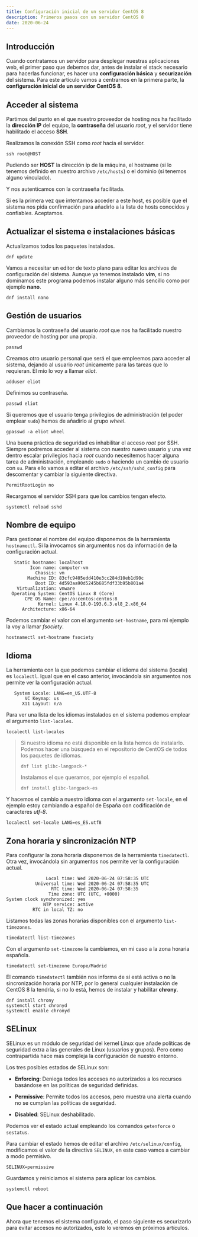 ```yaml
---
title: Configuración inicial de un servidor CentOS 8
description: Primeros pasos con un servidor CentOS 8
date: 2020-06-24
---
```


## Introducción

Cuando contratamos un servidor para desplegar nuestras aplicaciones web, el primer paso que debemos dar, antes de instalar el stack necesario para hacerlas funcionar, es hacer una **configuración básica** y **securización** del sistema. Para este artículo vamos a centrarnos en la primera parte, la **configuración inicial de un servidor CentOS 8**.

## Acceder al sistema

Partimos del punto en el que nuestro proveedor de hosting nos ha facilitado la **dirección IP** del equipo, la **contraseña** del usuario *root*, y el servidor tiene habilitado el acceso **SSH**.

Realizamos la conexión SSH como *root* hacia el servidor.

```shell
ssh root@HOST
```

Pudiendo ser **HOST** la dirección ip de la máquina, el hostname (si lo tenemos definido en nuestro archivo `/etc/hosts`) o el dominio (si tenemos alguno vinculado).

Y nos autenticamos con la contraseña facilitada.

Si es la primera vez que intentamos acceder a este host, es posible que el sistema nos pida confirmación para añadirlo a la lista de hosts conocidos y confiables. Aceptamos.

## Actualizar el sistema e instalaciones básicas

Actualizamos todos los paquetes instalados.

```shell
dnf update
```

Vamos a necesitar un editor de texto plano para editar los archivos de configuración del sistema. Aunque ya tenemos instalado **vim**, si no dominamos este programa podemos instalar alguno más sencillo como por ejemplo **nano**.

```shell
dnf install nano
```

## Gestión de usuarios

Cambiamos la contraseña del usuario *root* que nos ha facilitado nuestro proveedor de hosting por una propia.

```shell
passwd
```

Creamos otro usuario personal que será el que empleemos para acceder al sistema, dejando al usuario *root* únicamente para las tareas que lo requieran. El mío lo voy a llamar *eliot*.

```shell
adduser eliot
```

Definimos su contraseña.

```shell
passwd eliot
```

Si queremos que el usuario tenga privilegios de administración (el poder emplear `sudo`) hemos de añadirlo al grupo *wheel*.

```shell
gpasswd -a eliot wheel
```

Una buena práctica de seguridad es inhabilitar el acceso *root* por SSH. Siempre podremos acceder al sistema con nuestro nuevo usuario y una vez dentro escalar privilegios hacia *root* cuando necesitemos hacer alguna tarea de administración, empleando `sudo` o haciendo un cambio de usuario con `su`. Para ello vamos a editar el archivo `/etc/ssh/sshd_config` para descomentar y cambiar la siguiente directiva.

```properties /etc/ssh/sshd_config
PermitRootLogin no
```

Recargamos el servidor SSH para que los cambios tengan efecto.

```shell
systemctl reload sshd
```

## Nombre de equipo

Para gestionar el nombre del equipo disponemos de la herramienta `hostnamectl`. Si la invocamos sin argumentos nos da información de la configuración actual.

```text
   Static hostname: localhost
         Icon name: computer-vm
           Chassis: vm
        Machine ID: 83cfc9405edd410e3cc284d10eb1d90c
           Boot ID: 4d593aa90d5245b685fdf33b95b801a4
    Virtualization: vmware
  Operating System: CentOS Linux 8 (Core)
       CPE OS Name: cpe:/o:centos:centos:8
            Kernel: Linux 4.18.0-193.6.3.el8_2.x86_64
      Architecture: x86-64
```

Podemos cambiar el valor con el argumento `set-hostname`, para mi ejemplo la voy a llamar *fsociety*.

```shell
hostnamectl set-hostname fsociety
```

## Idioma

La herramienta con la que podemos cambiar el idioma del sistema (locale) es `localectl`. Igual que en el caso anterior, invocándola sin argumentos nos permite ver la configuración actual.

```text
   System Locale: LANG=en_US.UTF-8
       VC Keymap: us
      X11 Layout: n/a
```

Para ver una lista de los idiomas instalados en el sistema podemos emplear el argumento `list-locales`.

```shell
localectl list-locales
```

> Si nuestro idioma no está disponible en la lista hemos de instalarlo. Podemos hacer una búsqueda en el repositorio de CentOS de todos los paquetes de idiomas.
>
> ```shell
> dnf list glibc-langpack-*
> ```
>
> Instalamos el que queramos, por ejemplo el español.
>
> ```shell
> dnf install glibc-langpack-es
> ```

Y hacemos el cambio a nuestro idioma con el argumento `set-locale`, en el ejemplo estoy cambiando a español de España con codificación de caracteres *utf-8*.

```shell
localectl set-locale LANG=es_ES.utf8
```

## Zona horaria y sincronización NTP

Para configurar la zona horaria disponemos de la herramienta `timedatectl`. Otra vez, invocándola sin argumentos nos permite ver la configuración actual.

```text
               Local time: Wed 2020-06-24 07:58:35 UTC
           Universal time: Wed 2020-06-24 07:58:35 UTC
                 RTC time: Wed 2020-06-24 07:58:35
                Time zone: UTC (UTC, +0000)
System clock synchronized: yes
              NTP service: active
          RTC in local TZ: no
```

Listamos todas las zonas horarias disponibles con el argumento `list-timezones`.

```shell
timedatectl list-timezones
```

Con el argumento `set-timezone` la cambiamos, en mi caso a la zona horaria española.

```shell
timedatectl set-timezone Europe/Madrid
```

El comando `timedatectl` también nos informa de si está activa o no la sincronización horaria por NTP, por lo general cualquier instalación de CentOS 8 la tendría, si no lo está, hemos de instalar y habilitar **chrony**.

```shell
dnf install chrony
systemctl start chronyd
systemctl enable chronyd
```

## SELinux

SELinux es un módulo de seguridad del kernel Linux que añade políticas de seguridad extra a las generales de Linux (usuarios y grupos). Pero como contrapartida hace más compleja la configuración de nuestro entorno.

Los tres posibles estados de SELinux son:

- **Enforcing**: Deniega todos los accesos no autorizados a los recursos basándose en las políticas de seguridad definidas.

- **Permissive**: Permite todos los accesos, pero muestra una alerta cuando no se cumplan las políticas de seguridad.

- **Disabled**: SELinux deshabilitado.

Podemos ver el estado actual empleando los comandos `getenforce` o `sestatus`.

Para cambiar el estado hemos de editar el archivo `/etc/selinux/config`, modificamos el valor de la directiva `SELINUX`, en este caso vamos a cambiar a modo permisivo.

```properties /etc/selinux/config
SELINUX=permissive
```

Guardamos y reiniciamos el sistema para aplicar los cambios.

```shell
systemctl reboot
```

## Que hacer a continuación

Ahora que tenemos el sistema configurado, el paso siguiente es securizarlo para evitar accesos no autorizados, esto lo veremos en próximos artículos.
